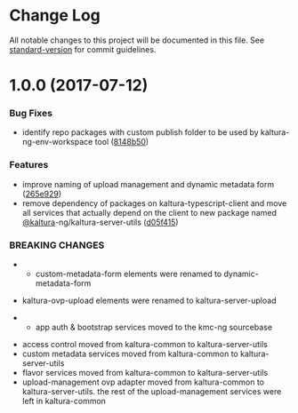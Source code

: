 # Change Log

All notable changes to this project will be documented in this file.
See [standard-version](https://github.com/conventional-changelog/standard-version) for commit guidelines.

<a name="1.0.0"></a>
# 1.0.0 (2017-07-12)


### Bug Fixes

* identify repo packages with  custom publish folder to be used by kaltura-ng-env-workspace tool ([8148b50](https://github.com/kaltura/kaltura-ng/commit/8148b50))


### Features

* improve naming of upload management and dynamic metadata form ([265e929](https://github.com/kaltura/kaltura-ng/commit/265e929))
* remove dependency of packages on kaltura-typescript-client and move all services that actually depend on the client to new package named [@kaltura](https://github.com/kaltura)-ng/kaltura-server-utils ([d05f415](https://github.com/kaltura/kaltura-ng/commit/d05f415))


### BREAKING CHANGES

* - custom-metadata-form elements were renamed to dynamic-metadata-form
- kaltura-ovp-upload elements were renamed to kaltura-server-upload
* - app auth & bootstrap services moved to the kmc-ng sourcebase
- access control moved from kaltura-common to kaltura-server-utils
- custom metadata services moved from kaltura-common to kaltura-server-utils
- flavor services moved from kaltura-common to kaltura-server-utils
- upload-management ovp adapter moved from kaltura-common to kaltura-server-utils. the rest of the upload-management services were left in kaltura-common
